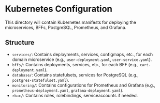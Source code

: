 # Kubernetes Configuration

This directory will contain Kubernetes manifests for deploying the microservices, BFFs, PostgreSQL, Prometheus, and Grafana.

## Structure

- `services/`: Contains deployments, services, configmaps, etc., for each domain microservice (e.g., `user-deployment.yaml`, `user-service.yaml`).
- `bffs/`: Contains deployments, services, etc., for each BFF (e.g., `cart-deployment.yaml`).
- `database/`: Contains statefulsets, services for PostgreSQL (e.g., `postgres-statefulset.yaml`).
- `monitoring/`: Contains configurations for Prometheus and Grafana (e.g., `prometheus-deployment.yaml`, `grafana-deployment.yaml`).
- `rbac/`: Contains roles, rolebindings, serviceaccounts if needed.
